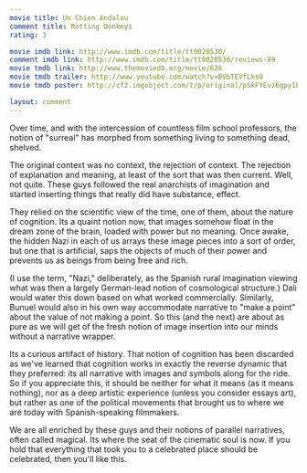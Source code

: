 ```yaml
---
movie title: Un Chien Andalou
comment title: Rotting Donkeys
rating: 3

movie imdb link: http://www.imdb.com/title/tt0020530/
comment imdb link: http://www.imdb.com/title/tt0020530/reviews-89
movie tmdb link: http://www.themoviedb.org/movie/626
movie tmdb trailer: http://www.youtube.com/watch?v=BVbTEVfLksU
movie tmdb poster: http://cf2.imgobject.com/t/p/original/pSkFYEvz6gpy1LExdXe27y2X0FD.jpg

layout: comment
---
```


Over time, and with the intercession of countless film school professors, the notion of "surreal" has morphed from something living to something dead, shelved.

The original context was no context, the rejection of context. The rejection of explanation and meaning, at least of the sort that was then current. Well, not quite. These guys followed the real anarchists of imagination and started inserting things that really did have substance, effect.

They relied on the scientific view of the time, one of them, about the nature of cognition. Its a quaint notion now, that images somehow float in the dream zone of the brain, loaded with power but no meaning. Once awake, the hidden Nazi in each of us arrays these image pieces into a sort of order, but one that is artificial, saps the objects of much of their power and prevents us as beings from being free and rich.

(I use the term, "Nazi," deliberately, as the Spanish rural imagination viewing what was then a largely German-lead notion of cosmological structure.) Dali would water this down based on what worked commercially. Similarly, Bunuel would also in his own way accommodate narrative to "make a point" about the value of not making a point. So this (and the next) are about as pure as we will get of the fresh notion of image insertion into our minds without a narrative wrapper.

Its a curious artifact of history. That notion of cognition has been discarded as we've learned that cognition works in exactly the reverse dynamic that they preferred: its all narrative with images and symbols along for the ride. So if you appreciate this, it should be neither for what it means (as it means nothing), nor as a deep artistic experience (unless you consider essays art), but rather as one of the political movements that brought us to where we are today with Spanish-speaking filmmakers.

We are all enriched by these guys and their notions of parallel narratives, often called magical. Its where the seat of the cinematic soul is now. If you hold that everything that took you to a celebrated place should be celebrated, then you'll like this.